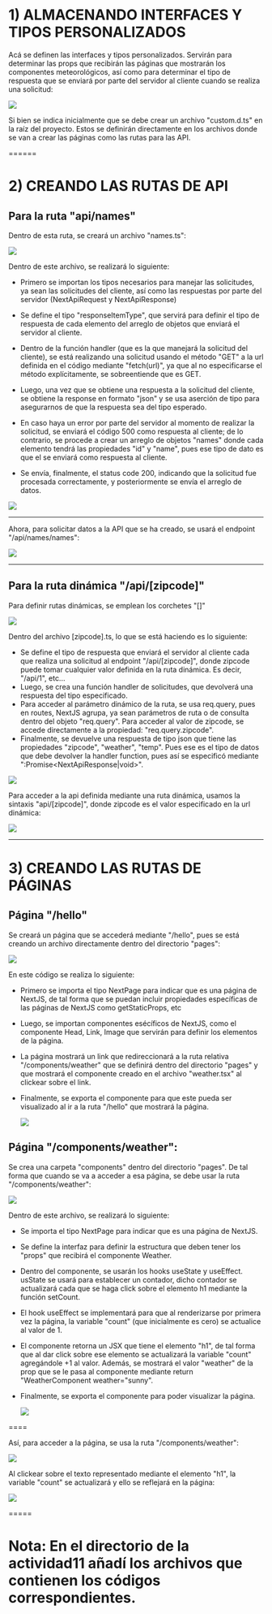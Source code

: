 # 1) ALMACENANDO INTERFACES Y TIPOS PERSONALIZADOS
Acá se definen las interfaces y tipos personalizados. Servirán para determinar las props que recibirán las páginas que mostrarán los componentes meteorológicos, así como para determinar el tipo de respuesta que se enviará por parte del servidor al cliente cuando se realiza una solicitud:

![](https://github.com/DianaLlamoca/C8288---ACTIVIDADES/blob/main/Imagenes/A11_1.JPG)

Si bien se indica inicialmente que se debe crear un archivo "custom.d.ts" en la raíz del proyecto. Estos se definirán directamente en los archivos donde se van a crear las páginas como las rutas para las API.

======

# 2) CREANDO LAS RUTAS DE API

## Para la ruta "api/names"

Dentro de esta ruta, se creará un archivo "names.ts":

![](https://github.com/DianaLlamoca/C8288---ACTIVIDADES/blob/main/Imagenes/A11_2.JPG)

Dentro de este archivo, se realizará lo siguiente:
* Primero se importan los tipos necesarios para manejar las solicitudes, ya sean las solicitudes del cliente, así como las respuestas por parte del servidor (NextApiRequest y NextApiResponse)
  
* Se define el tipo "responseItemType", que servirá para definir el tipo de respuesta de cada elemento del arreglo de objetos que enviará el servidor al cliente.

* Dentro de la función handler (que es la que manejará la solicitud del cliente), se está realizando una solicitud usando el método "GET" a la url definida en el código mediante "fetch(url)", ya que al no especificarse el método explícitamente, se sobreentiende que es GET.

* Luego, una vez que se obtiene una respuesta a la solicitud del cliente, se obtiene la response en formato "json" y se usa aserción de tipo para asegurarnos de que la respuesta sea del tipo esperado.

* En caso haya un error por parte del servidor al momento de realizar la solicitud, se enviará el código 500 como respuesta al cliente; de lo contrario, se procede a crear un arreglo de objetos "names" donde cada elemento tendrá las propiedades "id" y "name", pues ese tipo de dato es que el se enviará como respuesta al cliente.

* Se envía, finalmente, el status code 200, indicando que la solicitud fue procesada correctamente, y posteriormente se envía el arreglo de datos.
  
![](https://github.com/DianaLlamoca/C8288---ACTIVIDADES/blob/main/Imagenes/A11_3.JPG)

----

Ahora, para solicitar datos a la API que se ha creado, se usará el endpoint "/api/names/names":

![](https://github.com/DianaLlamoca/C8288---ACTIVIDADES/blob/main/Imagenes/A11_4.JPG)

-----

## Para la ruta dinámica "/api/[zipcode]"
Para definir rutas dinámicas, se emplean los corchetes "[]"

![](https://github.com/DianaLlamoca/C8288---ACTIVIDADES/blob/main/Imagenes/A11_5.JPG)

Dentro del archivo [zipcode].ts, lo que se está haciendo es lo siguiente:
* Se define el tipo de respuesta que enviará el servidor al cliente cada que realiza una solicitud al endpoint "/api/[zipcode]", donde zipcode puede tomar cualquier valor definida en la ruta dinámica. Es decir, "/api/1", etc...
* Luego, se crea una función handler de solicitudes, que devolverá una respuesta del tipo especificado.
* Para acceder al parámetro dinámico de la ruta, se usa req.query, pues en routes, NextJS agrupa, ya sean parámetros de ruta o de consulta dentro del objeto "req.query". Para acceder al valor de zipcode, se accede directamente a la propiedad: "req.query.zipcode".
* Finalmente, se devuelve una respuesta de tipo json que tiene las propiedades "zipcode", "weather", "temp". Pues ese es el tipo de datos que debe devolver la handler function, pues así se especificó mediante ":Promise<NextApiResponse<WeatherDetailerType>|void>".
 
![](https://github.com/DianaLlamoca/C8288---ACTIVIDADES/blob/main/Imagenes/I11_6.JPG)

Para acceder a la api definida mediante una ruta dinámica, usamos la sintaxis "api/[zipcode]", donde zipcode es el valor especificado en la url dinámica:

![](https://github.com/DianaLlamoca/C8288---ACTIVIDADES/blob/main/Imagenes/A11_7.JPG)

------

# 3) CREANDO LAS RUTAS DE PÁGINAS

## Página "/hello"

Se creará un página que se accederá mediante "/hello", pues se está creando un archivo directamente dentro del directorio "pages":

![](https://github.com/DianaLlamoca/C8288---ACTIVIDADES/blob/main/Imagenes/A11_8.JPG)

En este código se realiza lo siguiente:
* Primero se importa el tipo NextPage para indicar que es una página de NextJS, de tal forma que se puedan incluir propiedades específicas de las páginas de NextJS como getStaticProps, etc
* Luego, se importan componentes esécíficos de NextJS, como el componente Head, Link, Image que servirán para definir los elementos de la página.
* La página mostrará un link que redireccionará a la ruta relativa "/components/weather" que se definirá dentro del directorio "pages" y que mostrará el componente creado en el archivo "weather.tsx" al clickear sobre el link.
* Finalmente, se exporta el componente para que este pueda ser visualizado al ir a la ruta "/hello" que mostrará la página.

  ![](https://github.com/DianaLlamoca/C8288---ACTIVIDADES/blob/main/Imagenes/A11_9.JPG)

## Página "/components/weather":

Se crea una carpeta "components" dentro del directorio "pages". De tal forma que cuando se va a acceder a esa página, se debe usar la ruta "/components/weather":

![](https://github.com/DianaLlamoca/C8288---ACTIVIDADES/blob/main/Imagenes/A11_10.JPG)

Dentro de este archivo, se realizará lo siguiente:
* Se importa el tipo NextPage para indicar que es una página de NextJS.
* Se define la interfaz para definir la estructura que deben tener los "props" que recibirá el componente Weather.
* Dentro del componente, se usarán los hooks useState y useEffect. usState se usará para establecer un contador, dicho contador se actualizará cada que se haga click sobre el elemento h1 mediante la función setCount.
* El hook useEffect se implementará para que al renderizarse por primera vez la página, la variable "count" (que inicialmente es cero) se actualice al valor de 1.
* El componente retorna un JSX que tiene el elemento "h1", de tal forma que al dar click sobre ese elemento se actualizará la variable "count" agregándole +1 al valor. Además, se mostrará el valor "weather" de la prop que se le pasa al componente mediante return "WeatherComponent weather="sunny".
* Finalmente, se exporta el componente para poder visualizar la página.

  ![](https://github.com/DianaLlamoca/C8288---ACTIVIDADES/blob/main/Imagenes/A11_11.JPG)

====

Así, para acceder a la página, se usa la ruta "/components/weather":

![](https://github.com/DianaLlamoca/C8288---ACTIVIDADES/blob/main/Imagenes/I11_12.JPG)

Al clickear sobre el texto representado mediante el elemento "h1", la variable "count" se actualizará y ello se reflejará en la página:

![](https://github.com/DianaLlamoca/C8288---ACTIVIDADES/blob/main/Imagenes/I11_13.JPG)

=====

# Nota: En el directorio de la actividad11 añadí los archivos que contienen los códigos correspondientes. 
